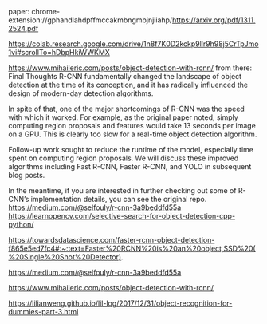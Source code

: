 paper:
chrome-extension://gphandlahdpffmccakmbngmbjnjiiahp/https://arxiv.org/pdf/1311.2524.pdf

https://colab.research.google.com/drive/1n8f7K0D2kckp9llr9h98j5CrTpJmo1vi#scrollTo=hDbpHkiWWKMX

https://www.mihaileric.com/posts/object-detection-with-rcnn/
from there:
Final Thoughts
R-CNN fundamentally changed the landscape of object detection at the time of its conception, and it has radically influenced the design of modern-day detection algorithms.

In spite of that, one of the major shortcomings of R-CNN was the speed with which it worked. For example, as the original paper noted, simply computing region proposals and features would take 13 seconds per image on a GPU. This is clearly too slow for a real-time object detection algorithm.

Follow-up work sought to reduce the runtime of the model, especially time spent on computing region proposals. We will discuss these improved algorithms including Fast R-CNN, Faster R-CNN, and YOLO in subsequent blog posts.

In the meantime, if you are interested in further checking out some of R-CNN’s implementation details, you can see the original repo.
https://medium.com/@selfouly/r-cnn-3a9beddfd55a
https://learnopencv.com/selective-search-for-object-detection-cpp-python/

https://towardsdatascience.com/faster-rcnn-object-detection-f865e5ed7fc4#:~:text=Faster%20RCNN%20is%20an%20object,SSD%20(%20Single%20Shot%20Detector).

https://medium.com/@selfouly/r-cnn-3a9beddfd55a


https://www.mihaileric.com/posts/object-detection-with-rcnn/

https://lilianweng.github.io/lil-log/2017/12/31/object-recognition-for-dummies-part-3.html


